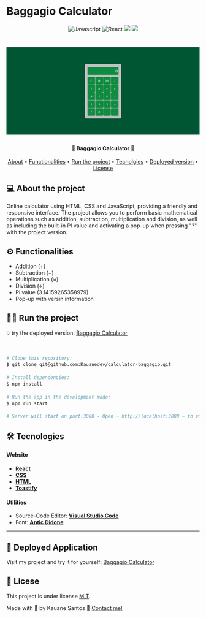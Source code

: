 # Baggagio Calculator 

<p align="center">
	<img alt="Javascript" src="https://img.shields.io/badge/Javascript-0d1b2a?style=for-the-badge&logo=javascript">
	<img alt="React" src="https://img.shields.io/badge/React-005CFE?style=for-the-badge&logo=react">
	<img src = "https://img.shields.io/badge/CSS3-1572B6.svg?style=for-the-badge&logo=CSS3&logoColor=white"/>  
	<img src = "https://img.shields.io/badge/HTML5-E34F26.svg?style=for-the-badge&logo=HTML5&logoColor=white"/>  
</p>

<h1 align="center">
    <img alt="Calculator Page" title="#CALCULATOR PAGE" src="src\assets\calculatorImg.png" />
</h1>

<h4 align="center"> 
🧮 Baggagio Calculator 🧮
</h4>

<p align="center">
<a href="#about">About</a> •
<a href="#functionalities">Functionalities</a> •
<a href="#run">Run the project</a> •
<a href="tecnologies">Tecnolgies<a/> •
<a href="#deploy">Deployed version</a> •
<a href="#license">License</a>
</p>

## 💻 About the project
<p id="about">
Online calculator using HTML, CSS and JavaScript, providing a friendly and responsive interface. The project allows you to perform basic mathematical operations such as addition, subtraction, multiplication and division, as well as including the built-in PI value and activating a pop-up when pressing "?" with the project version.
</p>

<p id="functionalities">

 ## ⚙️ Functionalities
</p>

- Addition (+)
- Subtraction (−)
- Multiplication (×)
- Division (÷)
- Pi value (3.14159265358979)
- Pop-up with versin information

<p id="run">
  
## 🏃‍♀️ Run the project
</p>

💡 try the deployed version: [Baggagio Calculator](https://calculator-baggagio-by-kauane.netlify.app/)
```bash

 
# Clone this repository:
$ git clone git@github.com:Kauanedev/calculator-baggagio.git

# Install dependencies:
$ npm install

# Run the app in the development mode:
$ npm run start

# Server will start on port:3000 - Open ~ http://localhost:3000 ~ to view it in your browser.

```

<p id="tecnologies">
  
  ## 🛠 Tecnologies 
</p>

#### **Website**

-   **[React](https://reactjs.org/)**
-   **[CSS](https://css3.com/)**
-   **[HTML](https://html.com/)**
-   **[Toastify](https://fkhadra.github.io/react-toastify/installation/)**


#### **Utilities** 

-   Source-Code Editor:  **[Visual Studio Code](https://code.visualstudio.com/)** 
-   Font: **[Antic Didone](https://fonts.googleapis.com/css2?family=Antic+Didone&display=swap)**
---

<p id="deploy">

## 🚀 Deployed Application
<p/>

  Visit my project and try it for yourself: [Baggagio Calculator](https://calculator-baggagio-by-kauane.netlify.app/)
</p>

<p id="license">
	
## 📝 Licese
</p>

This project is under license [MIT](./LICENSE).

Made with 💓 by Kauane Santos 👋 [Contact me!](https://www.linkedin.com/in/kauane-santos-dev/)
